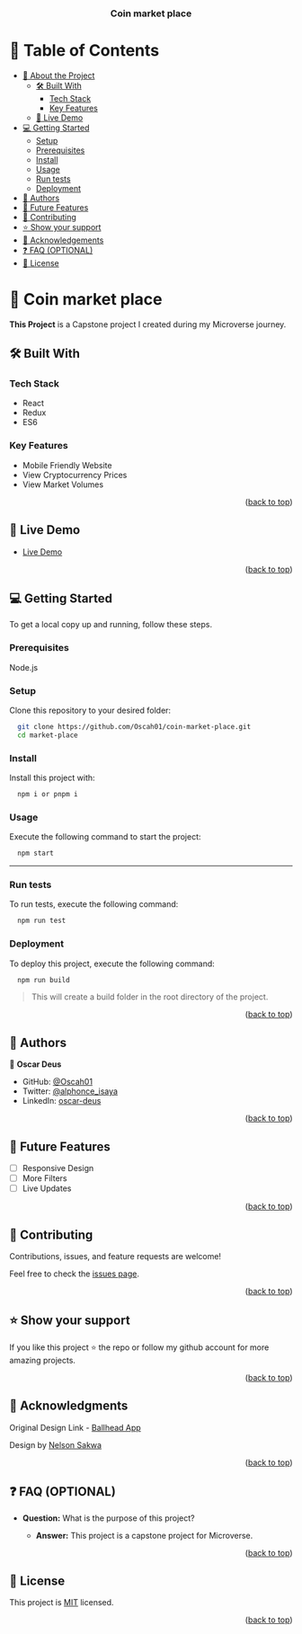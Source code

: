 <a name="readme-top"></a>

<div align="center">
  <h3><b>Coin market place</b></h3>
</div>

<!-- TABLE OF CONTENTS -->

# 📗 Table of Contents

- [📖 About the Project](#about-project)
  - [🛠 Built With](#built-with)
    - [Tech Stack](#tech-stack)
    - [Key Features](#key-features)
  - [🚀 Live Demo](#live-demo)
- [💻 Getting Started](#getting-started)
  - [Setup](#setup)
  - [Prerequisites](#prerequisites)
  - [Install](#install)
  - [Usage](#usage)
  - [Run tests](#run-tests)
  - [Deployment](#triangular_flag_on_post-deployment)
- [👥 Authors](#authors)
- [🔭 Future Features](#future-features)
- [🤝 Contributing](#contributing)
- [⭐️ Show your support](#support)
- [🙏 Acknowledgements](#acknowledgements)
- [❓ FAQ (OPTIONAL)](#faq)
- [📝 License](#license)

<!-- PROJECT DESCRIPTION -->

# 📖 Coin market place<a name="about-project"></a>

**This Project** is a Capstone project I created during my Microverse journey.

## 🛠 Built With <a name="built-with"></a>
 
### Tech Stack <a name="tech-stack"></a>

- React
- Redux
- ES6

<!-- Features -->

### Key Features <a name="key-features"></a>

- Mobile Friendly Website
- View Cryptocurrency Prices
- View Market Volumes

<p align="right">(<a href="#readme-top">back to top</a>)</p>

<!-- LIVE DEMO -->

## 🚀 Live Demo <a name="live-demo"></a>

- [Live Demo](https://amazing-trifle-690b7b.netlify.app)

<p align="right">(<a href="#readme-top">back to top</a>)</p>

<!-- GETTING STARTED -->

## 💻 Getting Started <a name="getting-started"></a>

To get a local copy up and running, follow these steps.

### Prerequisites

Node.js

### Setup

Clone this repository to your desired folder:

```sh
  git clone https://github.com/Oscah01/coin-market-place.git
  cd market-place
```

### Install

Install this project with:

```sh
  npm i or pnpm i 
```

### Usage

Execute the following command to start the project:

```sh
  npm start
```

---

### Run tests

To run tests, execute the following command:

```sh
  npm run test
```

### Deployment

To deploy this project, execute the following command:

```sh
  npm run build
```

> This will create a build folder in the root directory of the project.

<p align="right">(<a href="#readme-top">back to top</a>)</p>

## 👥 Authors <a name="authors"></a>

👤 **Oscar Deus**

- GitHub: [@Oscah01](https://github.com/Oscah01)
- Twitter: [@alphonce_isaya](https://twitter.com/alphonce_isaya)
- LinkedIn: [oscar-deus](linkedin.com/in/oscar-deus-757833210/)

<p align="right">(<a href="#readme-top">back to top</a>)</p>

<!-- FUTURE FEATURES -->

## 🔭 Future Features <a name="future-features"></a>

- [ ] Responsive Design
- [ ] More Filters
- [ ] Live Updates

<p align="right">(<a href="#readme-top">back to top</a>)</p>

<!-- CONTRIBUTING -->

## 🤝 Contributing <a name="contributing"></a>

Contributions, issues, and feature requests are welcome!

Feel free to check the [issues page](../../issues/).

<p align="right">(<a href="#readme-top">back to top</a>)</p>

<!-- SUPPORT -->

## ⭐️ Show your support <a name="support"></a>

If you like this project ⭐️ the repo or follow my github account for more amazing projects.

<p align="right">(<a href="#readme-top">back to top</a>)</p>

<!-- ACKNOWLEDGEMENTS -->

## 🙏 Acknowledgments <a name="acknowledgements"></a>

Original Design Link - [Ballhead App](https://www.behance.net/gallery/31579789/Ballhead-App-(Free-PSDs))

Design by [Nelson Sakwa](https://www.behance.net/sakwadesignstudio)

<p align="right">(<a href="#readme-top">back to top</a>)</p>

<!-- FAQ (optional) -->

## ❓ FAQ (OPTIONAL) <a name="faq"></a>

- **Question:** What is the purpose of this project?

  - **Answer:** This project is a capstone project for Microverse.

<p align="right">(<a href="#readme-top">back to top</a>)</p>

<!-- LICENSE -->

## 📝 License <a name="license"></a>

This project is [MIT](./LICENSE) licensed.

<p align="right">(<a href="#readme-top">back to top</a>)</p>
